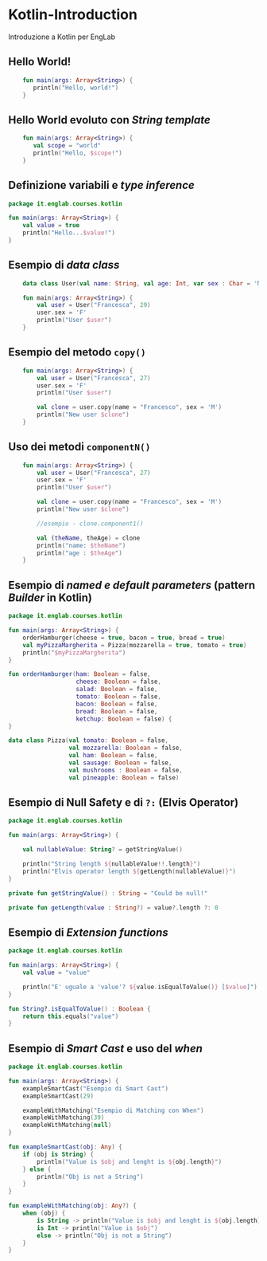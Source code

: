 # Kotlin-Introduction
Introduzione a Kotlin per EngLab

## Hello World!

```kotlin
    fun main(args: Array<String>) {
       println("Hello, world!")
    }
```

## Hello World evoluto con *String template*

```kotlin
    fun main(args: Array<String>) {
       val scope = "world"
       println("Hello, $scope!")
    }
```
    
## Definizione variabili e *type inference*

```kotlin
package it.englab.courses.kotlin

fun main(args: Array<String>) {
    val value = true
    println("Hello...$value!")
}
```

## Esempio di *data class*

```kotlin
    data class User(val name: String, val age: Int, var sex : Char = 'M' )

    fun main(args: Array<String>) {
        val user = User("Francesca", 29)
        user.sex = 'F'
        println("User $user")
    }
```

## Esempio del metodo `copy()`

```kotlin
    fun main(args: Array<String>) {
        val user = User("Francesca", 27)
        user.sex = 'F'
        println("User $user")

        val clone = user.copy(name = "Francesco", sex = 'M')
        println("New user $clone")
    }
```

## Uso dei metodi `componentN()`

```kotlin
    fun main(args: Array<String>) {
        val user = User("Francesca", 27)
        user.sex = 'F'
        println("User $user")

        val clone = user.copy(name = "Francesco", sex = 'M')
        println("New user $clone")

        //esempio - clone.component1()

        val (theName, theAge) = clone
        println("name: $theName")
        println("age : $theAge")
    }
```

## Esempio di *named e default parameters* (pattern *Builder* in Kotlin)

```kotlin
package it.englab.courses.kotlin

fun main(args: Array<String>) {
    orderHamburger(cheese = true, bacon = true, bread = true)
    val myPizzaMargherita = Pizza(mozzarella = true, tomato = true)
    println("$myPizzaMargherita")
}

fun orderHamburger(ham: Boolean = false,
                   cheese: Boolean = false,
                   salad: Boolean = false,
                   tomato: Boolean = false,
                   bacon: Boolean = false,
                   bread: Boolean = false,
                   ketchup: Boolean = false) {
}

data class Pizza(val tomato: Boolean = false,
                 val mozzarella: Boolean = false,
                 val ham: Boolean = false,
                 val sausage: Boolean = false,
                 val mushrooms : Boolean = false,
                 val pineapple: Boolean = false)

```

## Esempio di Null Safety e di `?:` (Elvis Operator)

```kotlin
package it.englab.courses.kotlin

fun main(args: Array<String>) {

    val nullableValue: String? = getStringValue()

    println("String length ${nullableValue!!.length}")
    println("Elvis operator length ${getLength(nullableValue)}")
}

private fun getStringValue() : String = "Could be null!"

private fun getLength(value : String?) = value?.length ?: 0
```

## Esempio di *Extension functions*

```kotlin
package it.englab.courses.kotlin

fun main(args: Array<String>) {
    val value = "value"

    println("E' uguale a 'value'? ${value.isEqualToValue()} [$value]")
}

fun String?.isEqualToValue() : Boolean {
    return this.equals("value")
}
```

## Esempio di *Smart Cast* e uso del *when*

```kotlin
package it.englab.courses.kotlin

fun main(args: Array<String>) {
    exampleSmartCast("Esempio di Smart Cast")
    exampleSmartCast(29)

    exampleWithMatching("Esempio di Matching con When")
    exampleWithMatching(39)
    exampleWithMatching(null)
}

fun exampleSmartCast(obj: Any) {
    if (obj is String) {
        println("Value is $obj and lenght is ${obj.length}")
    } else {
        println("Obj is not a String")
    }
}

fun exampleWithMatching(obj: Any?) {
    when (obj) {
        is String -> println("Value is $obj and lenght is ${obj.length}")
        is Int -> println("Value is $obj")
        else -> println("Obj is not a String")
    }
}
```
